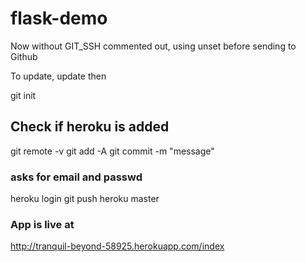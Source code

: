 # flask-demo
Now without GIT_SSH commented out, using unset before sending to Github

To update, update
then

git init
## Check if heroku is added

git remote -v
git add -A
git commit -m "message"
### asks for email and passwd
heroku login
git push heroku master

### App is live at
http://tranquil-beyond-58925.herokuapp.com/index
